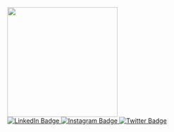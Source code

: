 <div id="header" align="left">
  <img src="https://media.giphy.com/media/v1.Y2lkPTc5MGI3NjExOG52dnczc2w4dDM3cjF2ZDEzNzZ3OXQxbHRpcTAyeHduZGJqaDRvNiZlcD12MV9pbnRlcm5hbF9naWZfYnlfaWQmY3Q9Zw/DvgF3HslGrfcZ7I0pQ/giphy.gif" width="250"/>
</div>
<div id="badges">
  <a href="[in/ kunal-sharma-iitjammu](https://www.linkedin.com/in/%20kunal-sharma-iitjammu)">
    <img src="https://img.shields.io/badge/LinkedIn-blue?style=for-the-badge&logo=linkedin&logoColor=white" alt="LinkedIn Badge"/>
  </a>
  <a href="your-youtube-URL">
    <img src="https://img.shields.io/badge/Instagram-pink?style=for-the-badge&logo=instagram&logoColor=white" alt="Instagram Badge"/>
  </a>
  <a href="your-twitter-URL">
    <img src="https://img.shields.io/badge/Twitter-blue?style=for-the-badge&logo=twitter&logoColor=white" alt="Twitter Badge"/>
  </a>
</div>
